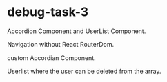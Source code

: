 # debug-task-3

Accordion Component and UserList Component.

Navigation without React RouterDom.

custom Accordian Component.

Userlist where the user can be deleted from the array.


